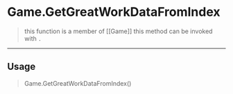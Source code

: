 # Game.GetGreatWorkDataFromIndex
> this function is a member of [[Game]]
> this method can be invoked with `.`
-----
## Usage
> Game.GetGreatWorkDataFromIndex()
